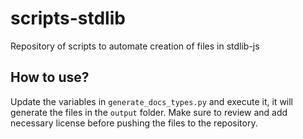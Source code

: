 # scripts-stdlib
Repository of scripts to automate creation of files in stdlib-js

## How to use?

Update the variables in `generate_docs_types.py` and execute it, it will generate the files in the `output` folder. Make sure to review and add necessary license before pushing the files to the repository.
